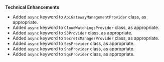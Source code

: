 **Technical Enhancements**

* Added `async` keyword to `ApiGatewayManagementProvider` class, as appropriate.
* Added `async` keyword to `CloudWatchLogsProvider` class, as appropriate.
* Added `async` keyword to `S3Provider` class, as appropriate.
* Added `async` keyword to `SecretsManagerProvider` class, as appropriate.
* Added `async` keyword to `SesProvider` class, as appropriate.
* Added `async` keyword to `SnsProvider` class, as appropriate.
* Added `async` keyword to `SqsProvider` class, as appropriate.